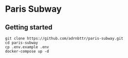 # Paris Subway

## Getting started

```
git clone https://github.com/adrnbttr/paris-subway.git
cd paris-subway
cp .env.example .env
docker-compose up -d
```
